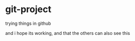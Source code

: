 # git-project
trying things in github

and i hope its working, and that the others can also see this